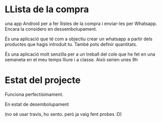 # LLista de la compra 
una app Android per a fer llistes de la compra i enviar-les per Whatsapp. Encara la considero en dessembolupament.

És una aplicació que té com a objectiu crear un whatsapp a partir dels productes que hagis introduit tu. També pots definir quantitats. 

És una aplicació molt senzilla per a un treball del cole que he fet en una semaneta en el meu temps lliure i a classe. Això serien unes 9h

# Estat del projecte 
Funciona perfectísimament.

En estat de desembolupament

(no sé usar travis, ho sento. però ja vaig fent probes :D)
